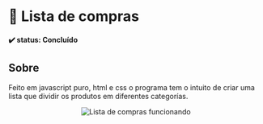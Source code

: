 # 🛒 Lista de compras
#### ✔️ status: Concluído 
## Sobre
Feito em javascript puro, html e css o programa tem o intuito de criar uma lista que dividir os produtos em diferentes categorías.

<p align="center">
  <img src="https://github.com/RichGuilherme/Lista_de_compras/blob/main/assets/ezgif.com-gif-maker%20(2).gif" alt="Lista de compras funcionando">
</p>
